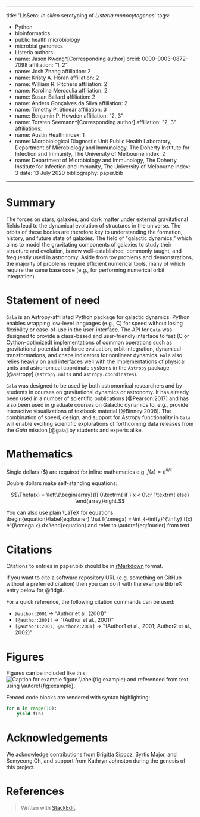 
---
title: 'LisSero: *In silico* serotyping of *Listeria monocytogenes*'
tags:
  - Python
  - bioinformatics
  - public health microbiology
  - microbial genomics
  - Listeria
authors:
  - name: Jason Kwong^[Corresponding author]
    orcid: 0000-0003-0872-7098
    affiliation: "1, 2"
  - name: Josh Zhang
    affiliation: 2
  - name: Kristy A. Horan
    affiliation: 2
   - name:  William R. Pitchers
     affiliation: 2
   - name: Karolina Mercoulia
     affiliation: 2
   - name: Susan Ballard
     affiliation: 2
   - name: Anders Gonçalves da Silva
      affiliation: 2
   - name: Timothy P. Stinear
     affiliation: 3
   - name: Benjamin P. Howden
     affiliation: "2, 3"
   - name: Torsten Seemann^[Corresponding author]
     affiliation: "2, 3"
affiliations:
 - name: Austin Health
   index: 1
 - name: Microbiological Diagnostic Unit Public Health Laboratory, Department of Microbiology and Immunology, The Doherty Institute for Infection and Immunity, The University of Melbourne
   index: 2
 - name: Department of Microbiology and Immunology, The Doherty Institute for Infection and Immunity, The University of Melbourne
   index: 3
date: 13 July 2020
bibliography: paper.bib

---

# Summary

The forces on stars, galaxies, and dark matter under external gravitational
fields lead to the dynamical evolution of structures in the universe. The orbits
of these bodies are therefore key to understanding the formation, history, and
future state of galaxies. The field of "galactic dynamics," which aims to model
the gravitating components of galaxies to study their structure and evolution,
is now well-established, commonly taught, and frequently used in astronomy.
Aside from toy problems and demonstrations, the majority of problems require
efficient numerical tools, many of which require the same base code (e.g., for
performing numerical orbit integration).

# Statement of need 

`Gala` is an Astropy-affiliated Python package for galactic dynamics. Python
enables wrapping low-level languages (e.g., C) for speed without losing
flexibility or ease-of-use in the user-interface. The API for `Gala` was
designed to provide a class-based and user-friendly interface to fast (C or
Cython-optimized) implementations of common operations such as gravitational
potential and force evaluation, orbit integration, dynamical transformations,
and chaos indicators for nonlinear dynamics. `Gala` also relies heavily on and
interfaces well with the implementations of physical units and astronomical
coordinate systems in the `Astropy` package [@astropy] (`astropy.units` and
`astropy.coordinates`).

`Gala` was designed to be used by both astronomical researchers and by
students in courses on gravitational dynamics or astronomy. It has already been
used in a number of scientific publications [@Pearson:2017] and has also been
used in graduate courses on Galactic dynamics to, e.g., provide interactive
visualizations of textbook material [@Binney:2008]. The combination of speed,
design, and support for Astropy functionality in `Gala` will enable exciting
scientific explorations of forthcoming data releases from the *Gaia* mission
[@gaia] by students and experts alike.

# Mathematics

Single dollars ($) are required for inline mathematics e.g. $f(x) = e^{\pi/x}$

Double dollars make self-standing equations:

$$\Theta(x) = \left\{\begin{array}{l}
0\textrm{ if } x < 0\cr
1\textrm{ else}
\end{array}\right.$$

You can also use plain \LaTeX for equations
\begin{equation}\label{eq:fourier}
\hat f(\omega) = \int_{-\infty}^{\infty} f(x) e^{i\omega x} dx
\end{equation}
and refer to \autoref{eq:fourier} from text.

# Citations

Citations to entries in paper.bib should be in
[rMarkdown](http://rmarkdown.rstudio.com/authoring_bibliographies_and_citations.html)
format.

If you want to cite a software repository URL (e.g. something on GitHub without a preferred
citation) then you can do it with the example BibTeX entry below for @fidgit.

For a quick reference, the following citation commands can be used:
- `@author:2001`  ->  "Author et al. (2001)"
- `[@author:2001]` -> "(Author et al., 2001)"
- `[@author1:2001; @author2:2001]` -> "(Author1 et al., 2001; Author2 et al., 2002)"

# Figures

Figures can be included like this:
![Caption for example figure.\label{fig:example}](figure.png)
and referenced from text using \autoref{fig:example}.

Fenced code blocks are rendered with syntax highlighting:
```python
for n in range(10):
    yield f(n)
```	

# Acknowledgements

We acknowledge contributions from Brigitta Sipocz, Syrtis Major, and Semyeong
Oh, and support from Kathryn Johnston during the genesis of this project.

# References

> Written with [StackEdit](https://stackedit.io/).
<!--stackedit_data:
eyJoaXN0b3J5IjpbLTExMTg2MzUzODUsMTMyNzM2NjQzNl19
-->
